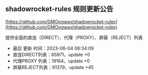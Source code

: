## shadowrocket-rules 规则更新公告

[https://github.com/GMOogway/shadowrocket-rules](https://github.com/GMOogway/shadowrocket-rules)

提供全面的直连（DIRECT）、代理（PROXY）、屏蔽（REJECT）列表
- 最后 更新 时间：2023-06-04 06:34:09
- 直连DIRECT列表：65971，update +0
- 代理PROXY 列表：19164，update +0
- 屏蔽REJECT列表：61379，update +45